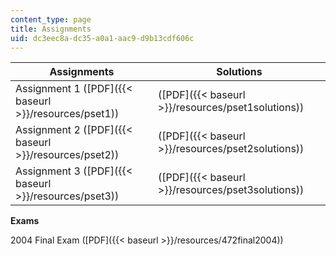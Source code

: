 ```yaml
---
content_type: page
title: Assignments
uid: dc3eec8a-dc35-a0a1-aac9-d9b13cdf606c
---
```


| Assignments | Solutions |
| --- | --- |
| Assignment 1 ([PDF]({{< baseurl >}}/resources/pset1)) | ([PDF]({{< baseurl >}}/resources/pset1solutions)) |
| Assignment 2 ([PDF]({{< baseurl >}}/resources/pset2)) | ([PDF]({{< baseurl >}}/resources/pset2solutions)) |
| Assignment 3 ([PDF]({{< baseurl >}}/resources/pset3)) | ([PDF]({{< baseurl >}}/resources/pset3solutions)) 

**Exams**

2004 Final Exam ([PDF]({{< baseurl >}}/resources/472final2004))